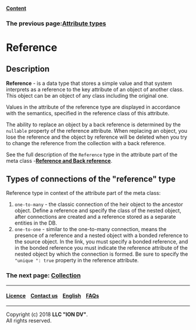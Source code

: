 #### [Content](/docs/en/index.md)

### The previous page:[Attribute types](/docs/en/2_system_description/metadata_structure/meta_class/property_types.md)

# Reference

## Description

**Reference** - is a data type that stores a simple value and that system interprets as a reference to the key attribute of an object of another class. This object can be an object of any class including the original one.

Values in the attribute of the reference type are displayed in accordance with the semantics, specified in the reference class of this attribute.

The ability to replace an object by a back reference is determined by the `nullable` property of the reference attribute. When replacing an object, you lose the reference and the object by reference will be deleted when you try to change the reference from the collection with a back reference.

See the full description of the `Reference` type in the attribute part of the meta class -[**Reference and Back reference**](/docs/en/2_system_description/metadata_structure/meta_class/atr_ref_backref.md).

## Types of connections of the "reference" type

Reference type in context of the attribute part of the meta class:

1. `one-to-many` - the classic connection of the heir object to the ancestor object. Define a reference and specify the class of the nested object, after connections are created and a reference stored as a separate entities in the DB.
2. `one-to-one` - similar to the one-to-many connection, means the presence of a reference and a nested object with a bonded reference to the source object. In the link, you must specify a bonded reference, and in the bonded reference you must indicate the reference attribute of the nested object by which the connection is formed. Be sure to specify the `"unique ": true` property in the reference attribute. 



### The next page: [Collection](/docs/en/2_system_description/metadata_structure/meta_class/type_collection14.md)
--------------------------------------------------------------------------  


 #### [Licence](/LICENCE.md) &ensp;  [Contact us](https://iondv.com) &ensp;  [English](/docs/en/2_system_description/metadata_structure/meta_class/type_reference13.md)   &ensp; [FAQs](/faqs.md)          



--------------------------------------------------------------------------  

Copyright (c) 2018 **LLC "ION DV"**.  
All rights reserved. 